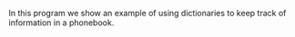 In this program we show an example of using dictionaries to keep track of information in a phonebook.